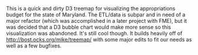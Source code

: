 This is a quick and dirty D3 treemap for visualizing the appropriations budget for the state of Maryland. The ETL/data is subpar and in need of a major refactor (which was accomplished in a later project with FME), but it was decided that a D3 bubble chart would make more sense so this visualization was abandoned. It's still cool though. It builds heavily off of http://bost.ocks.org/mike/treemap/ with some major edits to fit our needs as well as a few bugfixes.